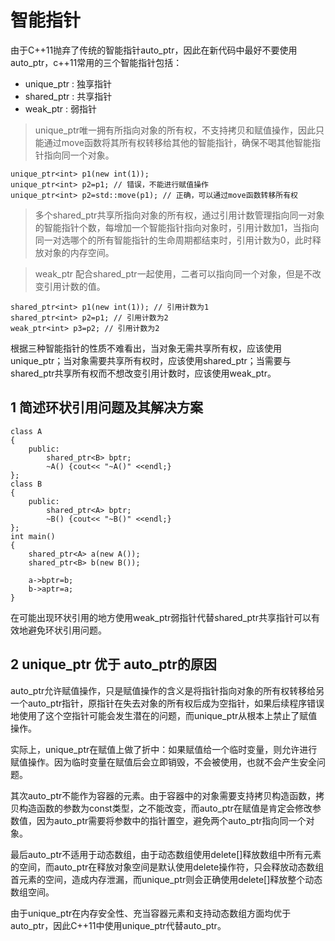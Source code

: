 # 智能指针

由于C++11抛弃了传统的智能指针auto_ptr，因此在新代码中最好不要使用auto_ptr，c++11常用的三个智能指针包括：

* unique_ptr : 独享指针
* shared_ptr : 共享指针
* weak_ptr : 弱指针

> unique_ptr唯一拥有所指向对象的所有权，不支持拷贝和赋值操作，因此只能通过move函数将其所有权转移给其他的智能指针，确保不喝其他智能指针指向同一个对象。

```
unique_ptr<int> p1(new int(1));
unique_ptr<int> p2=p1; // 错误，不能进行赋值操作
unique_ptr<int> p2=std::move(p1); // 正确，可以通过move函数转移所有权
```

> 多个shared_ptr共享所指向对象的所有权，通过引用计数管理指向同一对象的智能指针个数，每增加一个智能指针指向对象时，引用计数加1，当指向同一对选哪个的所有智能指针的生命周期都结束时，引用计数为0，此时释放对象的内存空间。

> weak_ptr 配合shared_ptr一起使用，二者可以指向同一个对象，但是不改变引用计数的值。

```
shared_ptr<int> p1(new int(1)); // 引用计数为1
shared_ptr<int> p2=p1; // 引用计数为2
weak_ptr<int> p3=p2; // 引用计数为2
```

根据三种智能指针的性质不难看出，当对象无需共享所有权，应该使用unique_ptr；当对象需要共享所有权时，应该使用shared_ptr；当需要与shared_ptr共享所有权而不想改变引用计数时，应该使用weak_ptr。

## 1 简述环状引用问题及其解决方案

```
class A
{
    public:
        shared_ptr<B> bptr;
        ~A() {cout<< "~A()" <<endl;}
};
class B
{
    public:
        shared_ptr<A> bptr;
        ~B() {cout<< "~B()" <<endl;}
};
int main()
{
    shared_ptr<A> a(new A());
    shared_ptr<B> b(new B());

    a->bptr=b;
    b->aptr=a;
}
```

在可能出现环状引用的地方使用weak_ptr弱指针代替shared_ptr共享指针可以有效地避免环状引用问题。

## 2 unique_ptr 优于 auto_ptr的原因

auto_ptr允许赋值操作，只是赋值操作的含义是将指针指向对象的所有权转移给另一个auto_ptr指针，原指针在失去对象的所有权后成为空指针，如果后续程序错误地使用了这个空指针可能会发生潜在的问题，而unique_ptr从根本上禁止了赋值操作。

实际上，unique_ptr在赋值上做了折中：如果赋值给一个临时变量，则允许进行赋值操作。因为临时变量在赋值后会立即销毁，不会被使用，也就不会产生安全问题。

其次auto_ptr不能作为容器的元素。由于容器中的对象需要支持拷贝构造函数，拷贝构造函数的参数为const类型，之不能改变，而auto_ptr在赋值是肯定会修改参数值，因为auto_ptr需要将参数中的指针置空，避免两个auto_ptr指向同一个对象。

最后auto_ptr不适用于动态数组，由于动态数组使用delete[]释放数组中所有元素的空间，而auto_ptr在释放对象空间是默认使用delete操作符，只会释放动态数组首元素的空间，造成内存泄漏，而unique_ptr则会正确使用delete[]释放整个动态数组空间。

由于unique_ptr在内存安全性、充当容器元素和支持动态数组方面均优于auto_ptr，因此C++11中使用unique_ptr代替auto_ptr。